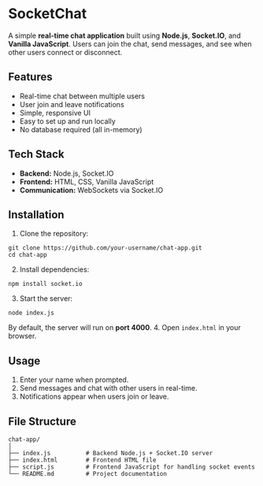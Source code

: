 # SocketChat

A simple **real-time chat application** built using **Node.js**, **Socket.IO**, and **Vanilla JavaScript**. Users can join the chat, send messages, and see when other users connect or disconnect.

## Features

- Real-time chat between multiple users
- User join and leave notifications
- Simple, responsive UI
- Easy to set up and run locally
- No database required (all in-memory)

## Tech Stack

- **Backend:** Node.js, Socket.IO
- **Frontend:** HTML, CSS, Vanilla JavaScript
- **Communication:** WebSockets via Socket.IO

## Installation

1. Clone the repository:
```
git clone https://github.com/your-username/chat-app.git
cd chat-app
```
2. Install dependencies:
```
npm install socket.io
```
3. Start the server:
```
node index.js
```
By default, the server will run on **port 4000**.
4. Open `index.html` in your browser.

## Usage

1. Enter your name when prompted.
2. Send messages and chat with other users in real-time.
3. Notifications appear when users join or leave.

## File Structure

```
chat-app/
│
├── index.js          # Backend Node.js + Socket.IO server
├── index.html        # Frontend HTML file
├── script.js         # Frontend JavaScript for handling socket events
└── README.md         # Project documentation
```
